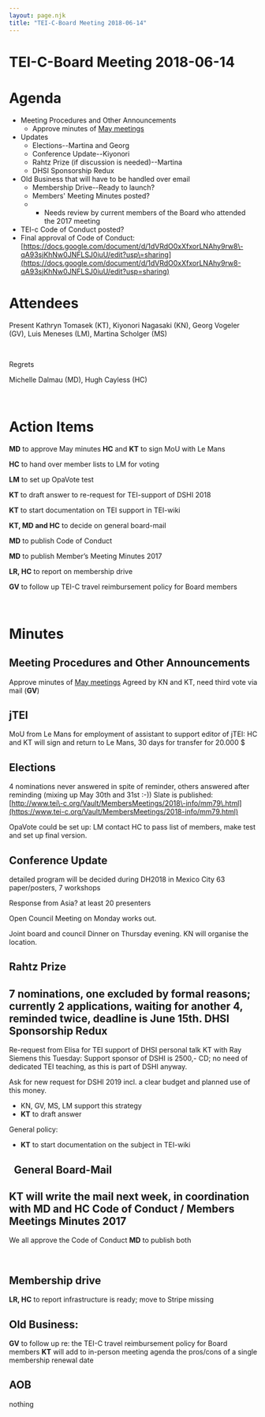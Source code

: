 ```yaml
---
layout: page.njk
title: "TEI-C-Board Meeting 2018-06-14"
---
```

# TEI-C-Board Meeting 2018-06-14
Agenda
======


* Meeting Procedures and Other Announcements
	+ Approve minutes of [May meetings](https://docs.google.com/document/d/16aKvCcMhtDocwR69iHgei-UN-C7dOQHdSgq4MjdbITw/edit#)
* Updates
	+ Elections\-\-Martina and Georg
	+ Conference Update\-\-Kiyonori
	+ Rahtz Prize (if discussion is needed)\-\-Martina
	+ DHSI Sponsorship Redux
* Old Business that will have to be handled over email
	+ Membership Drive\-\-Ready to launch?
	+ Members' Meeting Minutes posted?
	+ - Needs review by current members of the Board who attended the 2017 meeting
* TEI\-c Code of Conduct posted?
* Final approval of Code of Conduct: [https://docs.google.com/document/d/1dVRdO0xXfxorLNAhy9rw8\-qA93sjKhNw0JNFLSJ0iuU/edit?usp\=sharing](https://docs.google.com/document/d/1dVRdO0xXfxorLNAhy9rw8-qA93sjKhNw0JNFLSJ0iuU/edit?usp=sharing)


Attendees
=========


Present
Kathryn Tomasek (KT), Kiyonori Nagasaki (KN), Georg Vogeler (GV), Luis Meneses (LM), Martina Scholger (MS)


 


Regrets


Michelle Dalmau (MD), Hugh Cayless (HC)


 


Action Items
============


**MD** to approve May minutes
**HC** and **KT** to sign MoU with Le Mans


**HC** to hand over member lists to LM for voting


**LM** to set up OpaVote test


**KT** to draft answer to re\-request for TEI\-support of DSHI 2018


**KT** to start documentation on TEI support in TEI\-wiki


**KT, MD and HC** to decide on general board\-mail


**MD** to publish Code of Conduct


**MD** to publish Member’s Meeting Minutes 2017


**LR, HC** to report on membership drive


**GV** to follow up TEI\-C travel reimbursement policy for Board members


 


Minutes
=======


Meeting Procedures and Other Announcements
------------------------------------------


Approve minutes of [May meetings](https://docs.google.com/document/d/16aKvCcMhtDocwR69iHgei-UN-C7dOQHdSgq4MjdbITw/edit#)
Agreed by KN and KT, need third vote via mail (**GV**)


jTEI
----


MoU from Le Mans for employment of assistant to support editor of jTEI: HC and KT will sign and return to Le Mans, 30 days for transfer for 20\.000 $
 


Elections
---------


4 nominations never answered in spite of reminder, others answered after reminding (mixing up May 30th and 31st :\-))
Slate is published: [http://www.tei\-c.org/Vault/MembersMeetings/2018\-info/mm79\.html](https://www.tei-c.org/Vault/MembersMeetings/2018-info/mm79.html)


OpaVote could be set up: LM contact HC to pass list of members, make test and set up final version.


Conference Update
-----------------


detailed program will be decided during DH2018 in Mexico City
63 paper/posters, 7 workshops


Response from Asia? at least 20 presenters


Open Council Meeting on Monday works out.


Joint board and council Dinner on Thursday evening. KN will organise the location.


Rahtz Prize
-----------


7 nominations, one excluded by formal reasons; currently 2 applications, waiting for another 4, reminded twice, deadline is June 15th.
DHSI Sponsorship Redux
----------------------


Re\-request from Elisa for TEI support of DHSI
personal talk KT with Ray Siemens this Tuesday: Support sponsor of DSHI is 2500,\- CD; no need of dedicated TEI teaching, as this is part of DSHI anyway.


Ask for new request for DSHI 2019 incl. a clear budget and planned use of this money.


* KN, GV, MS, LM support this strategy
* **KT** to draft answer


General policy:
* **KT** to start documentation on the subject in TEI\-wiki


 
General Board\-Mail
-------------------


**KT** will write the mail next week, in coordination with MD and HC
Code of Conduct / Members Meetings Minutes 2017
-----------------------------------------------


We all approve the Code of Conduct
**MD** to publish both


 


Membership drive
----------------


**LR, HC** to report
infrastructure is ready; move to Stripe missing


Old Business:
-------------


**GV** to follow up re: the TEI\-C travel reimbursement policy for Board members
**KT** will add to in\-person meeting agenda the pros/cons of a single membership renewal date


AOB
---


nothing